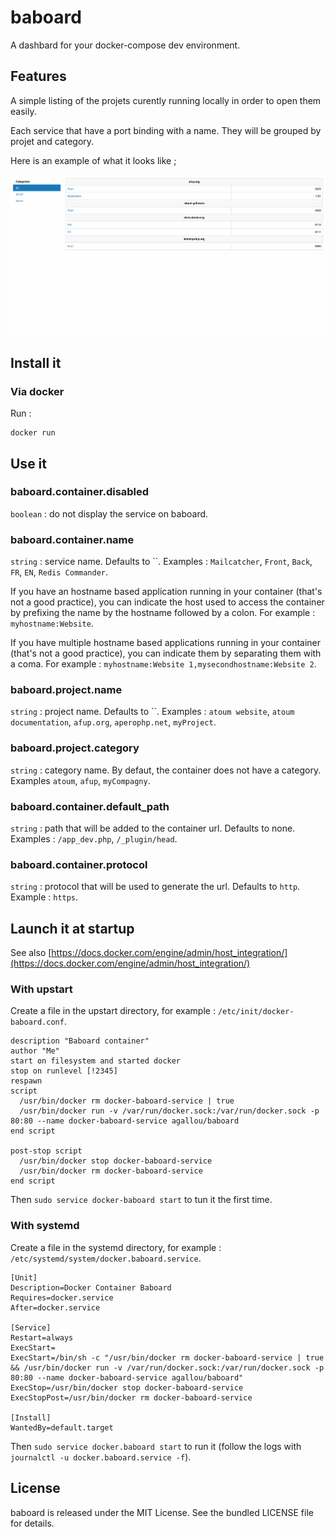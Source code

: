 # baboard

A dashbard for your docker-compose dev environment.

## Features

A simple listing of the projets curently running locally in order to open them easily.

Each service that have a port binding with a name. They will be grouped by projet and category.

Here is an example of what it looks like ;

![Screenshot](doc/screenshot.png)

## Install it

### Via docker

Run :
```
docker run 
```

## Use it

### baboard.container.disabled

`boolean` : do not display the service on baboard.

### baboard.container.name

`string` : service name. Defaults to ``. Examples : `Mailcatcher`, `Front`, `Back`, `FR`, `EN`, `Redis Commander`.
 
If you have an hostname based application running in your container (that's not a good practice), you can indicate the host used to access the container by prefixing the name by the hostname followed by a colon. For example : `myhostname:Website`.

If you have multiple hostname based applications running in your container (that's not a good practice), you can indicate them by separating them with a coma. For example : `myhostname:Website 1,mysecondhostname:Website 2`.

### baboard.project.name

`string` : project name. Defaults to ``. Examples : `atoum website`, `atoum documentation`, `afup.org`, `aperophp.net`, `myProject`. 

### baboard.project.category

`string` : category name. By defaut, the container does not have a category. Examples `atoum`, `afup`, `myCompagny`.

### baboard.container.default_path

`string` : path that will be added to the container url. Defaults to none. Examples : `/app_dev.php`, `/_plugin/head`.
 
### baboard.container.protocol

`string` : protocol that will be used to generate the url. Defaults to `http`. Example : `https`.


## Launch it at startup

See also [https://docs.docker.com/engine/admin/host_integration/](https://docs.docker.com/engine/admin/host_integration/)

### With upstart

Create a file in the upstart directory, for example : `/etc/init/docker-baboard.conf`.

```
description "Baboard container"
author "Me"
start on filesystem and started docker
stop on runlevel [!2345]
respawn
script
  /usr/bin/docker rm docker-baboard-service | true
  /usr/bin/docker run -v /var/run/docker.sock:/var/run/docker.sock -p 80:80 --name docker-baboard-service agallou/baboard
end script

post-stop script
  /usr/bin/docker stop docker-baboard-service
  /usr/bin/docker rm docker-baboard-service
end script
```

Then `sudo service docker-baboard start` to tun it the first time.

### With systemd

Create a file in the systemd directory, for example : `/etc/systemd/system/docker.baboard.service`.

```
[Unit]
Description=Docker Container Baboard
Requires=docker.service
After=docker.service

[Service]
Restart=always
ExecStart=
ExecStart=/bin/sh -c "/usr/bin/docker rm docker-baboard-service | true && /usr/bin/docker run -v /var/run/docker.sock:/var/run/docker.sock -p 80:80 --name docker-baboard-service agallou/baboard"
ExecStop=/usr/bin/docker stop docker-baboard-service
ExecStopPost=/usr/bin/docker rm docker-baboard-service

[Install]
WantedBy=default.target
```

Then `sudo service docker.baboard start` to run it (follow the logs with `journalctl -u docker.baboard.service -f`).

## License

baboard is released under the MIT License. See the bundled LICENSE file for details.

